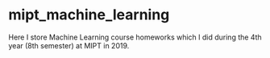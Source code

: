 # mipt_machine_learning

Here I store Machine Learning course homeworks which I did during the 4th year (8th semester) at MIPT in 2019.
